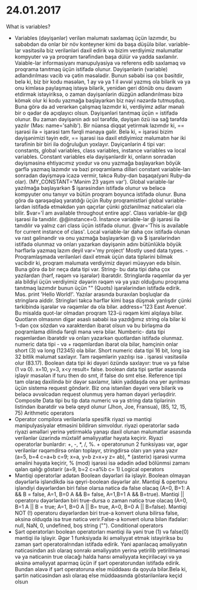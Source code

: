 # 24.01.2017
What is variables?
- Variables (dəyişənlər) verilən məlumatı saxlamaq üçün lazımdır, bu səbəbdən də onlar bir növ konteyner kimi də başa düşülə bilər. variable-lar vasitəsilə biz verilənləri daxil edirik və bizim verdiyimiz məlumatlar kompyuter və ya proqram tərəfindən başa dülür və yadda saxlanılır. Vaiable-lar informasiyanı manupulyasiya və referens edib saxlamaq və proqrama tanıtmaq üçün istifadə olunur. Dəyişənlərin (variable) adlandırılması vacib və çətin məsələdir. Bunun səbəbi isə çox bəsitdir, belə ki, biz bir kodu məsələn, 1  ay və ya 1 il əvvəl yazmış ola bilərik və ya onu kimləsə paylaşmaq istəyə bilərik, yenidən geri dönüb onu davam etdirmək istəyiriksə, o zaman dəyişənlərin düzgün adlandırılması bizə kömək olur ki kodu yazmağa başlayarkən biz nəyi nəzərdə tutmuşduq. Buna görə də ad verərkən çalışmaq lazımdır ki, verdiyimz adlar mənalı bir o qədər də açıqlayıcı olsun. Dəyişənləri tanıtmaq üçün = istifadə olunur. Bu zaman dəyişənin adı sol tərəfdə, dəyişən özü isə sağ tərəfdə yazılır (Məs: name='sahib'). Bir nüansa diqqət yetirmək lazımdır ki, == işarəsi ilə = işarəsi tam fərqli mənaya gəlir. Belə ki, = işarəsi bizim dəyişənimizi təyin edir, == işarəsi isə daxil etdiyimioz məlumatın hər iki tərəfinin bir biri ilə doğruluğun yoxlayır. Dəyiçənlərin 4 tipi var: constants, global variables, class variables, instance variables və local variables. Constant variables elə dəyişənlərdir ki, onların sonradan dəyişməsinə ehtiyacımız yoxdur və onu yazmağa başlayarkən böyük gərflə yazmaq lazımdır və bəzi proqramlama dilləri constant variable-ları sonradan dəyişməyə icazə vermir, təkcə Ruby-dən başaqa(yəni Ruby-də olar). (MY_CONSTANT='Mənim 23 yaşım var'). Global variable-lar yazılmağa başlayarkən $ işarəsindən istifadə olunur və beləcə kompyuter onu tanıyır və bütün proqram boyunca istifadə olunur. Buna görə də qarəşəqləq yaratdığı üçün Ruby proqramistləri  global variable-lərdən istifadə etməkdən yan qaçırlar çünki gözlənilməz nəticələri ola bilir. $var='İ am available throughout entire app'. Class variable-lar @@ işarəsi ilə tanıdılır. @@instance=0. İnstance variable-lar @ işarəsi ilə tanıdılır və yalnız cari class üçün istifadə olunur. @var='This is available for current instance of class'. Local variable-lar daha çox istifadə olunan və rast gəlinəndir və onu yazmağa başlayarkən @ və $ işarələrindən istifadə olunmaz və onları yazarkən dəyişənin adını bütünlüklə böyük hərflərlə yazmaq lazım deyil var='my project'
Mostly used data types.
-Proqramlaşmada verilənləri daxil etmək üçün data tiplərini bilmək vacibdir ki, proqram məlumata verdiyimiz dəyəri müəyyən edə bilsin. Buna görə də bir neçə data tipi var. String- bu data tipi daha çox yazılardan (hərf, rəqəm və işarələr) ibarətdir. Stringlərdə  rəqəmlər də yer ala bildiyi üçün verdiyimiz dəyərin rəqəm və ya yazı olduğunu proqrama tanıtmaq lazımdır bunun üçün "" (Quots) işarələrindən istifadə edirik. Məs. print 'Hello World!'. Yazılar arasında buraxılan boşluqlar da stringlərə aiddir. Stringləri təkcə hərflər kimi başa düşmək yanlışdır çünki tərkibində işarələr və rəqəmlər də ola bilər. address='123 East Avenue'. Bu misalda quot-lar olmadan proqram 123-ü rəqəm kimi alqılaya bilər. Quotların olmasının digər əsaslı səbəbi isə yazdığımız string ola bilər ki 1-dən çox sözdən və xarakterdən ibarət olsun və bu birləşmə də poqramlama dilində fərqli məna verə bilər. Numberic- data tipi rəqəmlərdən ibarətdir və onları yazarkən quotlardan istifadə olunmaz. numeric data tipi - və + rəqəmlərdən ibarət ola bilər, həmçinin onlar short (3) və long (12345) ola bilər. Short numeric data tipi 16 bit, long isə 32 bitlik məlumat saxlayır. Tam rəqəmlərin yazılışı isə . işarəsi vasitəsilə olur (83.17). Boolean data tipi iki dəyəri özündə saxlayıır: true və ya false (1 və 0). x=10, y=3, x<y result= false. boolean data tipi şərtlər əsasında işləyir məsələn if turu then do smt, if false do smt else. Reference tipi tam olaraq daxilində bir dəyər saxlamır, lakin yaddaşda ona yer ayrılması üçün sistemə request göndərir. Biz ona istənilən dəyəri verə bilərik və beləcə əvvəlcədən request olunmuş yerə həmən dəyəri yerləşdirir. Composite Data tipi bu tip data numeric və ya string data tiplərinin listindən ibarətdir və belə qeyd olunur (Jhon, Joe, Fransua), (85, 12, 15, 75)
Arithmetic operators
- Operator compilora verilənlərlə spesifik riyazi və məntiqi manipulyasiyalar etməsini bildirən simvoldur. riyazi operatorlar sadə riyazi əməlləri yerinə yetirməklə yanaşı daxil olunan məlumatlar əsasında verilənlər üzərində müxtəlif əməliyyatlar həyata keçirir. Riyazi operatorlar bunlardır: +, -, *, /, %. + operatorunun 2 funksiyası var, əgər verilənlər rəqəmdirsə onları toplayır, stringdirsə oları yan yana yazır (a=5, b=4 c=a+b c=9; x=a, y=b z=x+y z= ab), * (asterix) işarəsi vurma əməlini həyata keçirir, % (mod) işarəsi isə ədədin ədəd bölünmsi zamanı qalan qalığı göstərir (a=9, b=2 c=a%b c= 1)
Logical operators 
- Məntiqi operatorlar adətən Boolean dəyərləri ilə işləyir. Boolean olmayan dəyərlərlə işləndikdə isə qeyri-boolean dəyərlər alır. Məntiqi & opertoru işləndiyi dəyərlərdən biri false olarsa nəticə də false olacaq (A=0, B=1: A && B = false, A=1, B=0 A && B= false, A=1,B=1 A && B=true). Məntiqi || operatoru dəyərlərdən biri true-dursa o zaman nəticə true olacaq (A=0, B=1 A || B = true; A=1, B=0 A || B= true, A=0, B=0 A || B=false). Məntiqi NOT (!) operatoru dəyərlərdən biri true-a konvert oluna bilirsə false, əksinə olduqda isə true nəticə verir.False-a konvert oluna bilən ifadələr: null, NaN, 0, undefined, boş string ("").
Conditional operators
- Şərt operatorları boolean operatorları məntiqi ilə yəni true (1) və false(0) məntiqi ilə işləyir. Əgər 1 funksiyada iki əməliyyat etmək istəyiriksə bu zaman şərt operatoralrından istifadə edirik. Yəni aparılacaq əməliyyatın nəticəsindən aslı olaraq sonrakı əməliyyatın yerinə yetirilib yetirilməməsi və ya nəticənin true olacağı halda hansı əməliyyata keçiriləcəyi və ya əksinə əməliyyat aparmaq üçün if şərt operatorundan istifadə edirik. Bundan əlavə if şərt operatoruna else müddəası da qoyula bilər.Belə ki, şərtin nəticəsindən aslı olaraq else müddəasında göstərilənlərə keçid olsun
